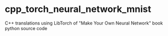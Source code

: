 # cpp_torch_neural_network_mnist
C++ translations using LibTorch of "Make Your Own Neural Network" book python source code
